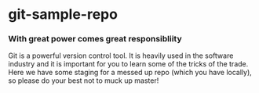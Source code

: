 # git-sample-repo

### With great power comes great responsibliity

Git is a powerful version control tool. It is heavily used in the software
industry and it is important for you to learn some of the tricks of the trade.
Here we have some staging for a messed up repo (which you have locally), so
please do your best not to muck up master!
